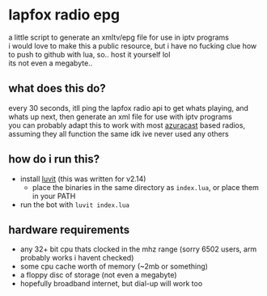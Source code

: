 # lapfox radio epg
a little script to generate an xmltv/epg file for use in iptv programs <br>
i would love to make this a public resource, but i have no fucking clue how to push to github with lua, so.. host it yourself lol <br>
its not even a megabyte..

## what does this do?
every 30 seconds, itll ping the lapfox radio api to get whats playing, and whats up next, then generate an xml file for use with iptv programs <br>
you can probably adapt this to work with most [azuracast](https://azuracast.com/) based radios, assuming they all function the same idk ive never used any others

## how do i run this?
- install [luvit](https://luvit.io/) (this was written for v2.14)
  - place the binaries in the same directory as `index.lua`, or place them in your PATH
- run the bot with `luvit index.lua`

## hardware requirements
- any 32+ bit cpu thats clocked in the mhz range (sorry 6502 users, arm probably works i havent checked)
- some cpu cache worth of memory (~2mb or something)
- a floppy disc of storage (not even a megabyte)
- hopefully broadband internet, but dial-up will work too